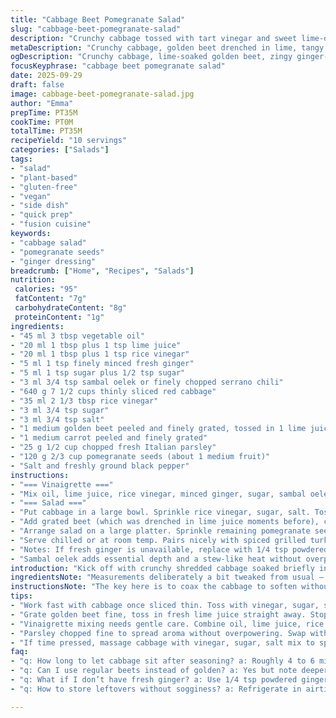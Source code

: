 ```yaml
---
title: "Cabbage Beet Pomegranate Salad"
slug: "cabbage-beet-pomegranate-salad"
description: "Crunchy cabbage tossed with tart vinegar and sweet lime-drenched golden beets, bright carrot strands, fresh parsley, and poppy red pomegranate seeds. A zingy ginger-lime vinaigrette with a tiny hint of heat wakes up the veggies. No dairy or gluten here—pure plant-power. Sharp, sweet, acidic, crunchy contrast. A splash of sambal oelek for those who dare. Great cold side that stands up to bold mains. Makes about 10 servings. No em dashes — commas or semicolons only. Tweaked sugar, vinegar, and marinating times for balance. Simple swap: serrano chili instead of sambal if you want fresh heat. Also tried swapping parsley for cilantro in the past; equally vibrant."
metaDescription: "Crunchy cabbage, golden beet drenched in lime, tangy rice vinegar, fresh parsley, pomegranate seeds brightening a zingy ginger-lime vinaigrette. Ten servings yield."
ogDescription: "Crunchy cabbage, lime-soaked golden beet, zingy ginger-lime dressing, fresh parsley, pomegranate seeds. Cold, crunchy, tangy salad for bold mains or solo eats."
focusKeyphrase: "cabbage beet pomegranate salad"
date: 2025-09-29
draft: false
image: cabbage-beet-pomegranate-salad.jpg
author: "Emma"
prepTime: PT35M
cookTime: PT0M
totalTime: PT35M
recipeYield: "10 servings"
categories: ["Salads"]
tags:
- "salad"
- "plant-based"
- "gluten-free"
- "vegan"
- "side dish"
- "quick prep"
- "fusion cuisine"
keywords:
- "cabbage salad"
- "pomegranate seeds"
- "ginger dressing"
breadcrumb: ["Home", "Recipes", "Salads"]
nutrition: 
 calories: "95"
 fatContent: "7g"
 carbohydrateContent: "8g"
 proteinContent: "1g"
ingredients:
- "45 ml 3 tbsp vegetable oil"
- "20 ml 1 tbsp plus 1 tsp lime juice"
- "20 ml 1 tbsp plus 1 tsp rice vinegar"
- "5 ml 1 tsp finely minced fresh ginger"
- "5 ml 1 tsp sugar plus 1/2 tsp sugar"
- "3 ml 3/4 tsp sambal oelek or finely chopped serrano chili"
- "640 g 7 1/2 cups thinly sliced red cabbage"
- "35 ml 2 1/3 tbsp rice vinegar"
- "3 ml 3/4 tsp sugar"
- "3 ml 3/4 tsp salt"
- "1 medium golden beet peeled and finely grated, tossed in 1 lime juice (about 20 ml)"
- "1 medium carrot peeled and finely grated"
- "25 g 1/2 cup chopped fresh Italian parsley"
- "120 g 2/3 cup pomegranate seeds (about 1 medium fruit)"
- "Salt and freshly ground black pepper"
instructions:
- "=== Vinaigrette ==="
- "Mix oil, lime juice, rice vinegar, minced ginger, sugar, sambal oelek in a small bowl. Taste, adjust salt and pepper. Should be zippy, slightly sweet, with a subtle heat. Set aside."
- "=== Salad ==="
- "Put cabbage in a large bowl. Sprinkle rice vinegar, sugar, salt. Toss well. Let sit 4–6 minutes. Watching cabbage soften just enough to still hold crunch but not be punishing—should bend under pressure but snap slightly. Drain or pat off excess moisture if needed."
- "Add grated beet (which was drenched in lime juice moments before), carrot, parsley, and about three quarters of the pomegranate seeds. Pour vinaigrette over. Toss everything together until evenly coated, vibrant colors mingling. Adjust salt and pepper; acidity should pop a bit more if needed."
- "Arrange salad on a large platter. Sprinkle remaining pomegranate seeds over top for bursts of jewel-like sweetness and crunch."
- "Serve chilled or at room temp. Pairs nicely with spiced grilled turkey or simply as a standalone crunch-packed entree."
- "Notes: If fresh ginger is unavailable, replace with 1/4 tsp powdered ginger but reduce sweetness to balance. Beet can be swapped for roasted golden root veggies if raw is intimidating; still toss in lime juice immediately after grating or dicing to keep color bright and fresh. If short on time, massage cabbage vigorously with vinegar and salt; texture changes quicker but don’t overdo or it’ll sog."
- "Sambal oelek adds essential depth and a stew-like heat without overpowering, but serrano pepper sliced thin also works well for a fresher bite. Play with sugar carefully; too much dulls brightness. If pomegranate seeds aren’t in season, dried cranberries rehydrated briefly can stand in with less crunch but tartness intact."
introduction: "Kick off with crunchy shredded cabbage soaked briefly in tart vinegar, not sloppy but tender enough to bend without snapping sharply. The earthy golden beet grated fine, drenched in fresh lime juice so it keeps vibrancy and avoids browning. Carrots shredded to add subtle sweetness and a textural counterpoint. Parsley fresh enough to sniff and tease out the aromatics. Pomegranate that bursts with juicy, sweet-tart seeds; their jewel-like pop is contrast central. The gingery vinaigrette clips through richness with a punch of heat from some sambal oelek, but with a twist—I use serrano when I want fresher bite. The dance of textures and sharp flavors is a springboard for bold mains or can hold center stage alone."
ingredientsNote: "Measurements deliberately a bit tweaked from usual — cabbage shaved thinner than a typical wedge, so texture lighter, less fiber wall resistance but still with crunch. Lime juice hits twice: on beet to stop oxidation and give that fresh note, and again in vinaigrette for layered acidity. Don’t skimp on fresh ginger if you can help it; the bite is different from dried, more vibrant, slightly peppery. Sambal oelek a keeper, but serrano or even a touch of fresh jalapeño sliced thin works fine. Parsley chosen for its clean, flat-leaf brightness; if cilantro is preferred, swap in but be warned it changes profile drastically. Beet can be golden or red, but golden gives milder earthiness and a stunning contrast against purple cabbage. For pomegranate seeds: fresh, firm, and juicy, not mushy or old-looking, or sub with rehydrated cranberries but note texture difference. Sugar balances acidity but adjust per your sourness tolerance; I like less than usual. Vinegar type matters too—rice vinegar softens sourness with subtle sweetness, apple cider vinegar could work but shifts profile."
instructionsNote: "The key here is to coax the cabbage to soften without losing crunch. Let it sit with vinegar salt and sugar just long enough to bend but not wilt. Watch it carefully, taste often. Then toss in the grated beet that must be drenched in lime immediately to prevent dulling, and carrots for sweetness balance. Parsley chopped fine for aroma and to break up heavy hits of acid. Add most pomegranate seeds for distribution, keep some for garnish and extra freshness at end. Pour the ginger-lime vinaigrette all at once to unite flavors. Toss gently but thoroughly; everything should glisten, not drown. Adjust seasoning last; sometimes a tiny pinch of salt or squeeze more lime fixes the whole salad. Serve straight away or chill but not too long—water separates and crunch fades. Leftovers hold for a day max, best eaten fresh. Avoid soggy salads by draining any excess liquid from cabbage after maceration or laying it on kitchen towel briefly. If pressed for time, massage cabbage roughly with vinegar mixture to speed softening but watch texture; overdoing results in soggy mess. This is not meant to dry-roast or cook—no heat needed. The contrast between crunchy cabbage and juicy popping pomegranate is star. Label your chopping boards to prevent cross-contamination since beet color stains intensively. For fast beet prep, use food processor with grater attachment, but watch size—a finer grate means better texture absorption. The vinaigrette benefits from being mixed first so sugar fully dissolves and ginger infuses."
tips:
- "Work fast with cabbage once sliced thin. Toss with vinegar, sugar, salt immediately. Let it sit 4 to 6 minutes max. Watch edges soften but leaves still snap under pressure. Drain excess moisture well. Don’t let it wilt into mush or crunch fades. Texture needs that edge for contrast with softer beet and carrot."
- "Grate golden beet fine, toss in fresh lime juice straight away. Stops oxidation, keeps color bright, adds fresh acidity. Use a microplane or fine grater. If using red beet, expect stronger earthiness and deeper color bleed. Lime juice used twice, on beet and in vinaigrette, layers acidity and brightness without harshness."
- "Vinaigrette mixing needs gentle care. Combine oil, lime juice, rice vinegar, minced fresh ginger, sugar, sambal oelek or serrano chili. Stir until sugar dissolved so no grainy texture lingers. Taste. Adjust salt and pepper last. Should be zippy, slight sweetness balancing heat from chili. Ginger freshness matters here, powdered changes flavor profile."
- "Parsley chopped fine to spread aroma without overpowering. Swap with cilantro only if aware of stronger herbal notes transforming overall dish. Quantity matters, no drowning in greens. Pomegranate seeds add pops of texture and jewel-like sweetness; keep some back for garnish to brighten the plate visually and on palate."
- "If time pressed, massage cabbage with vinegar, sugar, salt mix to speed softening. Watch closely; too hard and cabbage soggy, too little leaves it tough. Drain wetness well after. Leftovers lose crunch quickly due to water release from cabbage; best eaten within hours. Store covered in fridge but separate dressing if possible to slow sogginess."
faq:
- "q: How long to let cabbage sit after seasoning? a: Roughly 4 to 6 minutes. Watch edges soften, leaves still snap under pressure. Time changes with cabbage thickness. Drain excess moisture well to keep crunch. Don't let sit too long or texture mushes."
- "q: Can I use regular beets instead of golden? a: Yes but note deeper color bleed and earthier flavor. Golden beets milder, keeps salad bright. After grating, toss in lime juice fast to slow oxidation. Red beets stronger profile, changes overall balance."
- "q: What if I don’t have fresh ginger? a: Use 1/4 tsp powdered ginger but reduce sugar slightly since dried is less vibrant and more bitter. Fresh ginger gives spicy, bright kick important for vinaigrette punch."
- "q: How to store leftovers without sogginess? a: Refrigerate in airtight container, best eaten same day or next at most. Drain cabbage well before storing. Keep vinaigrette separate if possible and toss just before serving to retain crunch and fresh flavors."

---
```


